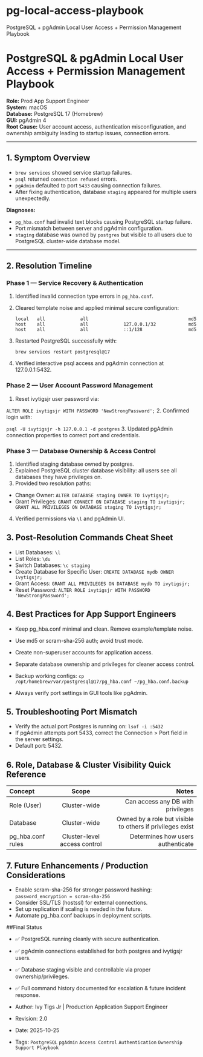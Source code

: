 # pg-local-access-playbook
PostgreSQL + pgAdmin Local User Access + Permission Management Playbook

# PostgreSQL & pgAdmin Local User Access + Permission Management Playbook

**Role:** Prod App Support Engineer  
**System:** macOS  
**Database:** PostgreSQL 17 (Homebrew)  
**GUI:** pgAdmin 4  
**Root Cause:** User account access, authentication misconfiguration, and ownership ambiguity leading to startup issues, connection errors.

---

## 1. Symptom Overview

- `brew services` showed service startup failures.  
- `psql` returned `connection refused` errors.  
- `pgAdmin` defaulted to port `5433` causing connection failures.  
- After fixing authentication, database `staging` appeared for multiple users unexpectedly.

**Diagnoses:**

- `pg_hba.conf` had invalid text blocks causing PostgreSQL startup failure.  
- Port mismatch between server and pgAdmin configuration.  
- `staging` database was owned by `postgres` but visible to all users due to PostgreSQL cluster-wide database model.

---

## 2. Resolution Timeline

### Phase 1 — Service Recovery & Authentication

1. Identified invalid connection type errors in `pg_hba.conf`.

2. Cleared template noise and applied minimal secure configuration:

   
   ```plaintext
   local   all             all                                     md5
   host    all             all             127.0.0.1/32            md5
   host    all             all             ::1/128                 md5

4. Restarted PostgreSQL successfully with:

   `brew services restart postgresql@17`
5. Verified interactive psql access and pgAdmin connection at 127.0.0.1:5432.

### Phase 2 — User Account Password Management
1. Reset ivytigsjr user password via:

`ALTER ROLE ivytigsjr WITH PASSWORD 'NewStrongPassword';`
2. Confirmed login with:

`psql -U ivytigsjr -h 127.0.0.1 -d postgres`
3. Updated pgAdmin connection properties to correct port and credentials.

### Phase 3 — Database Ownership & Access Control
1. Identified staging database owned by postgres.
2. Explained PostgreSQL cluster database visibility: all users see all databases they have privileges on.
3. Provided two resolution paths:
- Change Owner:
``ALTER DATABASE staging OWNER TO ivytigsjr;``
- Grant Privileges:
``GRANT CONNECT ON DATABASE staging TO ivytigsjr;
GRANT ALL PRIVILEGES ON DATABASE staging TO ivytigsjr;``
4. Verified permissions via `\l` and pgAdmin UI.

## 3. Post-Resolution Commands Cheat Sheet
- List Databases:
`\l`
- List Roles:
`\du`
- Switch Databases:
`\c staging`
- Create Database for Specific User:
`CREATE DATABASE mydb OWNER ivytigsjr;`
- Grant Access:
`GRANT ALL PRIVILEGES ON DATABASE mydb TO ivytigsjr;`
- Reset Password:
`ALTER ROLE ivytigsjr WITH PASSWORD 'NewStrongPassword';`

## 4. Best Practices for App Support Engineers
- Keep pg_hba.conf minimal and clean. Remove example/template noise.

- Use md5 or scram-sha-256 auth; avoid trust mode.

- Create non-superuser accounts for application access.

- Separate database ownership and privileges for cleaner access control.

- Backup working configs:
`cp /opt/homebrew/var/postgresql@17/pg_hba.conf ~/pg_hba.conf.backup`
- Always verify port settings in GUI tools like pgAdmin.

## 5. Troubleshooting Port Mismatch
- Verify the actual port Postgres is running on:
`lsof -i :5432`
- If pgAdmin attempts port 5433, correct the Connection > Port field in the server settings.
- Default port: 5432.

## 6. Role, Database & Cluster Visibility Quick Reference
| Concept | Scope | Notes |
| :------- | :------: | -------: |
| Role (User) | Cluster-wide  | Can access any DB with privileges  |
| Database  | Cluster-wide  | Owned by a role but visible to others if privileges exist  |
| pg_hba.conf rules | Cluster-level access control | Determines how users authenticate |

## 7. Future Enhancements / Production Considerations
- Enable scram-sha-256 for stronger password hashing:
`password_encryption = scram-sha-256`
- Consider SSL/TLS (hostssl) for external connections.
- Set up replication if scaling is needed in the future.
- Automate pg_hba.conf backups in deployment scripts.

##Final Status
- ✅ PostgreSQL running cleanly with secure authentication.

- ✅ pgAdmin connections established for both postgres and ivytigsjr users.

- ✅ Database staging visible and controllable via proper ownership/privileges.

- ✅ Full command history documented for escalation & future incident response.

- Author: Ivy Tigs Jr | Production Application Support Engineer
- Revision: 2.0
- Date: 2025-10-25
- Tags: `PostgreSQL` `pgAdmin` `Access Control` `Authentication` `Ownership` `Support Playbook`

